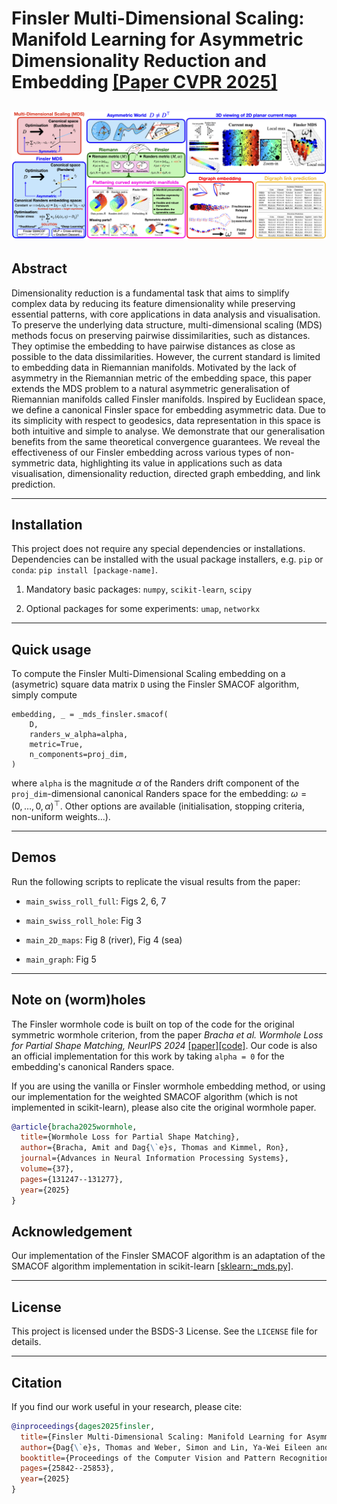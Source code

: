 # Finsler Multi-Dimensional Scaling: Manifold Learning for Asymmetric Dimensionality Reduction and Embedding [\[Paper CVPR 2025\]](https://arxiv.org/abs/2503.18010)
![teaser_image](assets/Finsler_MDS_Github_Teaser_CVPR_2025.png)
---

## Abstract

Dimensionality reduction is a fundamental task that aims to simplify complex data by reducing its feature dimensionality while preserving essential patterns, with core applications in data analysis and visualisation. To preserve the underlying data structure, multi-dimensional scaling (MDS) methods focus on preserving pairwise dissimilarities, such as distances. They optimise the embedding to have pairwise distances as close as possible to the data dissimilarities. However, the current standard is limited to embedding data in Riemannian manifolds. Motivated by the lack of asymmetry in the Riemannian metric of the embedding space, this paper extends the MDS problem to a natural asymmetric generalisation of Riemannian manifolds called Finsler manifolds. Inspired by Euclidean space, we define a canonical Finsler space for embedding asymmetric data. Due to its simplicity with respect to geodesics, data representation in this space is both intuitive and simple to analyse. We demonstrate that our generalisation benefits from the same theoretical convergence guarantees. We reveal the effectiveness of our Finsler embedding across various types of non-symmetric data, highlighting its value in applications such as data visualisation, dimensionality reduction, directed graph embedding, and link prediction.

---

## Installation

This project does not require any special dependencies or installations. Dependencies can be installed with the usual package installers, e.g. `pip` or `conda`: `pip install [package-name]`.


1. Mandatory basic packages: `numpy`, `scikit-learn`, `scipy`

2. Optional packages for some experiments: `umap`, `networkx`

---

## Quick usage

To compute the Finsler Multi-Dimensional Scaling embedding on a (asymetric) square data matrix `D` using the Finsler SMACOF algorithm, simply compute

```
embedding, _ = _mds_finsler.smacof(
    D, 
    randers_w_alpha=alpha, 
    metric=True,
    n_components=proj_dim,
)
```

where `alpha` is the magnitude $\alpha$ of the Randers drift component of the `proj_dim`-dimensional canonical Randers space for the embedding: $\omega = (0,\ldots, 0,\alpha)^\top$. Other options are available (initialisation, stopping criteria, non-uniform weights...).

---

## Demos

Run the following scripts to replicate the visual results from the paper:

- `main_swiss_roll_full`: Figs 2, 6, 7

- `main_swiss_roll_hole`: Fig 3

- `main_2D_maps`: Fig 8 (river), Fig 4 (sea)

- `main_graph`: Fig 5

---

## Note on (worm)holes

The Finsler wormhole code is built on top of the code for the original symmetric wormhole criterion, from the paper *Bracha et al. Wormhole Loss for Partial Shape Matching, NeurIPS 2024* [[paper]](https://proceedings.neurips.cc/paper_files/paper/2024/hash/ed24eafde44aef581b9f605319583b6d-Abstract-Conference.html)[[code]](https://github.com/ABracha/Wormhole/tree/main). Our code is also an official implementation for this work by taking `alpha = 0` for the embedding's canonical Randers space.

If you are using the vanilla or Finsler wormhole embedding method, or using our implementation for the weighted SMACOF algorithm (which is not implemented in scikit-learn), please also cite the original wormhole paper.

```bibtex
@article{bracha2025wormhole,
  title={Wormhole Loss for Partial Shape Matching},
  author={Bracha, Amit and Dag{\`e}s, Thomas and Kimmel, Ron},
  journal={Advances in Neural Information Processing Systems},
  volume={37},
  pages={131247--131277},
  year={2025}
}
```



## Acknowledgement

Our implementation of the Finsler SMACOF algorithm is an adaptation of the SMACOF algorithm implementation in scikit-learn [[sklearn:_mds.py]](https://github.com/scikit-learn/scikit-learn/blob/da08f3d99/sklearn/manifold/_mds.py#L193).


---
## License

This project is licensed under the BSDS-3 License. See the `LICENSE` file for details.

---

## Citation

If you find our work useful in your research, please cite:

```bibtex
@inproceedings{dages2025finsler,
  title={Finsler Multi-Dimensional Scaling: Manifold Learning for Asymmetric Dimensionality Reduction and Embedding},
  author={Dag{\`e}s, Thomas and Weber, Simon and Lin, Ya-Wei Eileen and Talmon, Ronen and Cremers, Daniel and Lindenbaum, Michael and Bruckstein, Alfred M and Kimmel, Ron},
  booktitle={Proceedings of the Computer Vision and Pattern Recognition Conference},
  pages={25842--25853},
  year={2025}
}
```